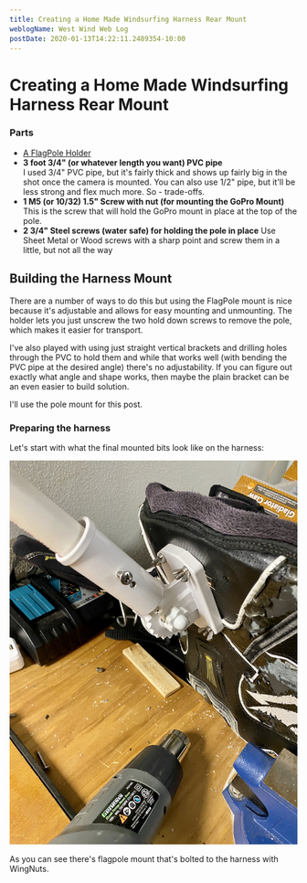 ```yaml
---
title: Creating a Home Made Windsurfing Harness Rear Mount
weblogName: West Wind Web Log
postDate: 2020-01-13T14:22:11.2489354-10:00
---
```

# Creating a Home Made Windsurfing Harness Rear Mount

### Parts

* [A FlagPole Holder](https://amzn.to/3a7QTqk)
* **3 foot 3/4" (or whatever length you want) PVC pipe**  
I used 3/4" PVC pipe, but it's fairly thick and shows up fairly big in the shot once the camera is mounted.  You can also use 1/2" pipe, but it'll be less strong and flex much more. So - trade-offs.
* **1 M5 (or 10/32) 1.5" Screw with nut (for mounting the GoPro Mount)**  
This is the screw that will hold the GoPro mount in place at the top of the pole. 
* **2 3/4" Steel screws (water safe) for holding the pole in place** 
Use Sheet Metal or Wood screws with a sharp point and screw them in a little, but not all the way


## Building the Harness Mount
There are a number of ways to do this but using the FlagPole mount is nice because it's adjustable and allows for easy mounting and unmounting. The holder lets you just unscrew the two hold down screws to remove the pole, which makes it easier for transport.

I've also played with using just straight vertical brackets and drilling holes through the PVC to hold them and while that works well (with bending the PVC pipe at the desired angle) there's no adjustability. If you can figure out exactly what angle and shape works, then maybe the plain bracket can be an even easier to build solution.

I'll use the pole mount for this post.

### Preparing the harness
Let's start with what the final mounted bits look like on the harness:

![](MountedPole.jpg)

As you can see there's flagpole mount that's bolted to the harness with WingNuts.
